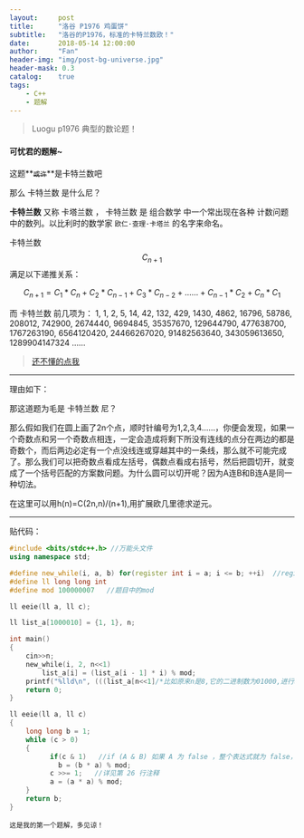 ```yaml
---
layout:     post
title:      "洛谷 P1976 鸡蛋饼"
subtitle:   "洛谷的P1976，标准的卡特兰数欧！"
date:       2018-05-14 12:00:00
author:     "Fan"
header-img: "img/post-bg-universe.jpg"
header-mask: 0.3
catalog:    true
tags:
    - C++
    - 题解
---
```


>Luogu p1976 典型的数论题！

#### 可忧君的题解~

这题**~~`或许`~~**是卡特兰数吧

那么 卡特兰数 是什么尼？

**卡特兰数** 又称 卡塔兰数 ， 卡特兰数 是 组合数学 中一个常出现在各种 计数问题 中的数列。以比利时的数学家 `欧仁·查理·卡塔兰` 的名字来命名。

卡特兰数$$C_{n+1}$$满足以下递推关系：

$$C_{n+1} = C_1*C_n + C_2*C_{n-1} + C_3*C_{n-2} + …… + C_{n-1}*C_2 + C_n*C_1$$

而 卡特兰数 前几项为：
1, 1, 2, 5, 14, 42, 132, 429, 1430, 4862, 16796, 58786, 208012, 742900, 2674440, 9694845, 35357670, 129644790, 477638700, 1767263190, 6564120420, 24466267020, 91482563640, 343059613650, 1289904147324 ……

> [还不懂的点我](https://baike.baidu.com/item/%E5%8D%A1%E7%89%B9%E5%85%B0%E6%95%B0/6125746?fr=aladdin)



---

理由如下：

那这道题为毛是 卡特兰数 尼？

那么假如我们在圆上画了2n个点，顺时针编号为1,2,3,4……，你便会发现，如果一个奇数点和另一个奇数点相连，一定会造成将剩下所没有连线的点分在两边的都是奇数个，而后两边必定有一个点没线连或穿越其中的一条线，那么就不可能完成了。那么我们可以把奇数点看成左括号，偶数点看成右括号，然后把圆切开，就变成了一个括号匹配的方案数问题。为什么圆可以切开呢？因为A连B和B连A是同一种切法。

在这里可以用h(n)=C(2n,n)/(n+1),用扩展欧几里德求逆元。

---

贴代码：

```cpp
#include <bits/stdc++.h> //万能头文件
using namespace std;

#define new_while(i, a, b) for(register int i = a; i <= b; ++i)  //register：这个关键字请求编译器尽可能的将变量存在CPU内部寄存器中，而不是通过内存寻址访问，以提高效率，注意是尽可能，不是绝对
#define ll long long int
#define mod 100000007   //题目中的mod

ll eeie(ll a, ll c);

ll list_a[1000010] = {1, 1}, n;

int main()
{
    cin>>n;
    new_while(i, 2, n<<1)
        list_a[i] = (list_a[i - 1] * i) % mod;
    printf("%lld\n", (((list_a[n<<1]/*比如原来n是8,它的二进制数为01000,进行>>1右移一位后就是00100,4了~*/%mod)*eeie(list_a[n+1],mod-2))%mod*eeie(list_a[n],mod-2))%mod);
    return 0;
}

ll eeie(ll a, ll c)
{
    long long b = 1;
    while (c > 0)
    {
          if(c & 1)   //if (A & B) 如果 A 为 false ，整个表达式就为 false，但还要计算 B 的值。
            b = (b * a) % mod;
          c >>= 1;   //详见第 26 行注释
          a = (a * a) % mod;
    }
    return b;
}

```

`这是我的第一个题解，多见谅！`
